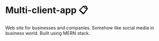# Multi-client-app 📋
Web site for businesses and companies.
Somehow like social media in business world.
Built using MERN stack. 
